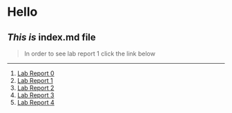 # Hello

*This is* 
**index.md** file
---
> In order to see lab report 1 click the link below
---
1. [Lab Report 0](https://aidanmanternach.github.io/cse15l-lab-reports/lab-report-1-week-0.html)
2. [Lab Report 1](https://aidanmanternach.github.io/cse15l-lab-reports/lab-report-2-week-1.html)  
3. [Lab Report 2](https://aidanmanternach.github.io/cse15l-lab-reports/lab-report-3-week-3.html)
4. [Lab Report 3](https://aidanmanternach.github.io/cse15l-lab-reports/lab-report-3-week-5.html)  
5. [Lab Report 4](https://aidanmanternach.github.io/cse15l-lab-reports/lab-report-4-week-7.html)  
